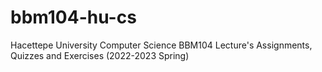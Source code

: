# bbm104-hu-cs
Hacettepe University Computer Science BBM104 Lecture's Assignments, Quizzes and Exercises (2022-2023 Spring)
